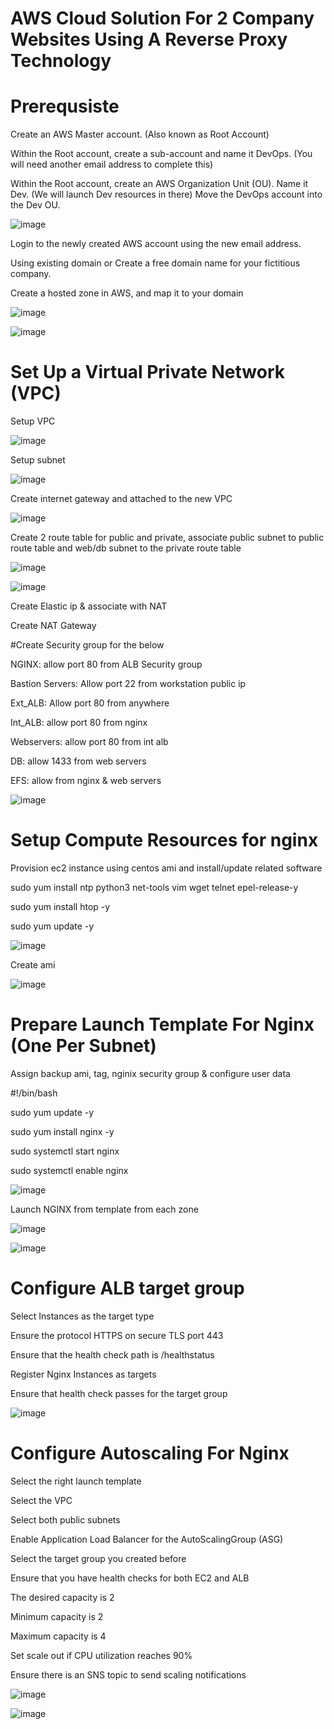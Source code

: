 # AWS Cloud Solution For 2 Company Websites Using A Reverse Proxy Technology
# Prerequsiste

Create an AWS Master account. (Also known as Root Account)

Within the Root account, create a sub-account and name it DevOps. (You will need another email address to complete this)

Within the Root account, create an AWS Organization Unit (OU). Name it Dev. (We will launch Dev resources in there)
Move the DevOps account into the Dev OU.

![image](https://user-images.githubusercontent.com/49937302/124681956-45da6e80-defc-11eb-856d-f21e00e18b95.png)

Login to the newly created AWS account using the new email address.

Using existing domain or Create a free domain name for your fictitious company.

Create a hosted zone in AWS, and map it to your domain

![image](https://user-images.githubusercontent.com/49937302/124682911-86d38280-defe-11eb-978e-0f53ea4d3736.png)

![image](https://user-images.githubusercontent.com/49937302/124682952-9eab0680-defe-11eb-9372-4d5f757bbc11.png)

# Set Up a Virtual Private Network (VPC)

Setup VPC

![image](https://user-images.githubusercontent.com/49937302/124685119-31e63b00-df03-11eb-8359-4a0cb70f18d0.png)

Setup subnet

![image](https://user-images.githubusercontent.com/49937302/124685073-1aa74d80-df03-11eb-80fe-a72fbe2b5181.png)

Create internet gateway and attached to the new VPC

![image](https://user-images.githubusercontent.com/49937302/124689577-53e3bb80-df0b-11eb-8a60-ab205cfb9a46.png)

Create 2 route table for public and private, associate public subnet to public route table and web/db subnet to the private route table

![image](https://user-images.githubusercontent.com/49937302/124689612-64943180-df0b-11eb-9757-a649d3db6627.png)

![image](https://user-images.githubusercontent.com/49937302/124689678-7e357900-df0b-11eb-93b0-be92c3c56b41.png)

Create Elastic ip & associate with NAT

Create NAT Gateway

#Create Security group for the below

NGINX: allow port 80 from ALB Security group

Bastion Servers: Allow port 22 from workstation public ip

Ext_ALB: Allow port 80 from anywhere

Int_ALB: allow port 80 from nginx

Webservers: allow port 80 from int alb

DB: allow 1433 from web servers

EFS: allow from nginx & web servers

![image](https://user-images.githubusercontent.com/49937302/124693320-cb1c4e00-df11-11eb-9464-4f055e13ad75.png)

# Setup Compute Resources for nginx

Provision ec2 instance using centos ami and install/update related software


sudo yum install ntp python3 net-tools vim wget telnet epel-release-y

sudo yum install htop -y

sudo yum update -y

![image](https://user-images.githubusercontent.com/49937302/124697638-b93ea900-df19-11eb-8dcf-d0b9c9e2c2be.png)

Create ami

![image](https://user-images.githubusercontent.com/49937302/124698327-39b1d980-df1b-11eb-970e-385b6a2003aa.png)

# Prepare Launch Template For Nginx (One Per Subnet)

Assign backup ami, tag, nginix security group & configure user data

#!/bin/bash

sudo yum update -y

sudo yum install nginx -y

sudo systemctl start nginx

sudo systemctl enable nginx

![image](https://user-images.githubusercontent.com/49937302/124706191-74bb0980-df29-11eb-9f09-23a6d7579326.png)


Launch NGINX from template from each zone

![image](https://user-images.githubusercontent.com/49937302/124706107-5c4aef00-df29-11eb-828f-c13f88a1b5d3.png)

![image](https://user-images.githubusercontent.com/49937302/124706032-3aea0300-df29-11eb-8b1b-d75c0d77b42b.png)

# Configure ALB target group

Select Instances as the target type

Ensure the protocol HTTPS on secure TLS port 443

Ensure that the health check path is /healthstatus

Register Nginx Instances as targets

Ensure that health check passes for the target group

![image](https://user-images.githubusercontent.com/49937302/124722739-ed779100-df3c-11eb-9667-f0c75b37e68e.png)

# Configure Autoscaling For Nginx

Select the right launch template

Select the VPC

Select both public subnets

Enable Application Load Balancer for the AutoScalingGroup (ASG)

Select the target group you created before

Ensure that you have health checks for both EC2 and ALB

The desired capacity is 2

Minimum capacity is 2

Maximum capacity is 4

Set scale out if CPU utilization reaches 90%

Ensure there is an SNS topic to send scaling notifications

![image](https://user-images.githubusercontent.com/49937302/124733746-11d86b00-df47-11eb-8308-35ba865fb2f9.png)

![image](https://user-images.githubusercontent.com/49937302/124733823-24eb3b00-df47-11eb-942c-d3ae053c5ab4.png)


